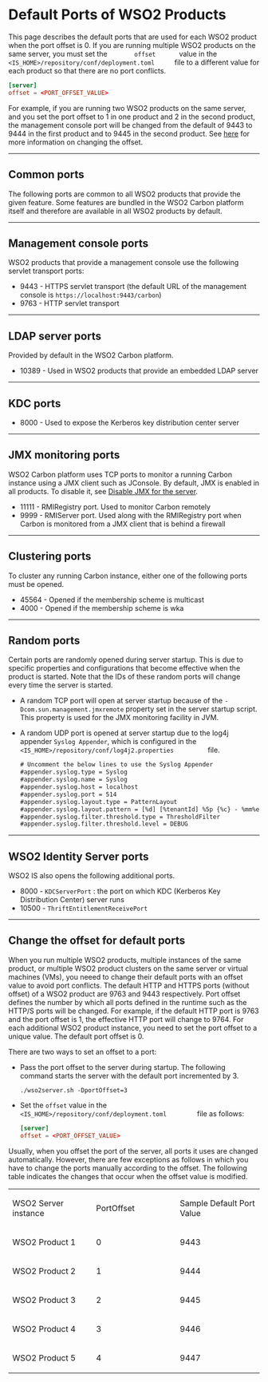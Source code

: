 # Default Ports of WSO2 Products

This page describes the default ports that are used for each WSO2
product when the port offset is 0. If you are running multiple WSO2
products on the same server, you must set the
`        offset       ` value in the 
`         <IS_HOME>/repository/conf/deployment.toml      ` file to a
different value for each product so that there are no port conflicts.

``` toml
[server]
offset = <PORT_OFFSET_VALUE>
```

For example, if you are running two WSO2 products on the same server,
and you set the port offset to 1 in one product and 2 in the second
product, the management console port will be changed from the default of
9443 to 9444 in the first product and to 9445 in the second product. See
[here](#change-the-offset-for-default-ports) for more information on
changing the offset.

---

## Common ports

The following ports are common to all WSO2 products that provide the
given feature. Some features are bundled in the WSO2 Carbon platform
itself and therefore are available in all WSO2 products by default.

---

## Management console ports

WSO2 products that provide a management console use the following
servlet transport ports:

-   9443 - HTTPS servlet transport (the default URL of the management
    console is `https://localhost:9443/carbon`)
-   9763 - HTTP servlet transport

---

## LDAP server ports

Provided by default in the WSO2 Carbon platform.

-   10389 - Used in WSO2 products that provide an embedded LDAP server

---

## KDC ports

-   8000 - Used to expose the Kerberos key distribution center server

---

## JMX monitoring ports

WSO2 Carbon platform uses TCP ports to monitor a running Carbon instance
using a JMX client such as JConsole. By default, JMX is enabled in all
products. To disable it, see [Disable JMX for the server](../../deploy/monitor/jmx-based-monitoring/#disable-jmx-for-the-server).

-   11111 - RMIRegistry port. Used to monitor Carbon remotely
-   9999 - RMIServer port. Used along with the RMIRegistry port when
    Carbon is monitored from a JMX client that is behind a firewall

---

## Clustering ports

To cluster any running Carbon instance, either one of the following
ports must be opened.

-   45564 - Opened if the membership scheme is multicast
-   4000 - Opened if the membership scheme is wka

---

## Random ports

Certain ports are randomly opened during server startup. This is due to
specific properties and configurations that become effective when the
product is started. Note that the IDs of these random ports will change
every time the server is started.

-   A random TCP port will open at server startup because of the
    `-Dcom.sun.management.jmxremote` property set
    in the server startup script. This property is used for the
    JMX monitoring facility in JVM.
-   A random UDP port is opened at server startup due to the log4j
    appender `Syslog Appender`, which is
    configured in the
    `           <IS_HOME>/repository/conf/log4j2.properties          `
    file.

    ``` xml
    # Uncomment the below lines to use the Syslog Appender
    #appender.syslog.type = Syslog
    #appender.syslog.name = Syslog
    #appender.syslog.host = localhost
    #appender.syslog.port = 514
    #appender.syslog.layout.type = PatternLayout
    #appender.syslog.layout.pattern = [%d] [%tenantId] %5p {%c} - %mm%ex%n
    #appender.syslog.filter.threshold.type = ThresholdFilter
    #appender.syslog.filter.threshold.level = DEBUG
    ```
    
---

## WSO2 Identity Server ports

WSO2 IS also opens the following additional ports.

-   8000 - `KDCServerPort` : the port on which KDC (Kerberos Key Distribution
    Center) server runs
-   10500 - `ThriftEntitlementReceivePort`

---

## Change the offset for default ports

When you run multiple WSO2 products, multiple instances of the same
product, or multiple WSO2 product clusters on the same server or virtual
machines (VMs), you neeed to change their default ports with an offset value
to avoid port conflicts. The default HTTP and HTTPS ports (without
offset) of a WSO2 product are 9763 and 9443 respectively. Port offset
defines the number by which all ports defined in the runtime such as the
HTTP/S ports will be changed. For example, if the default HTTP port is
9763 and the port offset is 1, the effective HTTP port will change to
9764. For each additional WSO2 product instance, you need to set the port offset
to a unique value. The default port offset is 0.

There are two ways to set an offset to a port:

-   Pass the port offset to the server during startup. The following
    command starts the server with the default port incremented by 3.
    
    ```
    ./wso2server.sh -DportOffset=3
    ```
    
-   Set the `offset` value in the
    `          <IS_HOME>/repository/conf/deployment.toml         ` file as
    follows: 

    ``` toml
    [server]
    offset = <PORT_OFFSET_VALUE>
    ```

Usually, when you offset the port of the server, all ports it uses are
changed automatically. However, there are few exceptions as follows in
which you have to change the ports manually according to the offset. The
following table indicates the changes that occur when the offset value
is modified.

<table>
<colgroup>
<col style="width: 33%" />
<col style="width: 33%" />
<col style="width: 33%" />
</colgroup>
<tbody>
<tr class="odd">
<td><p>WSO2 Server instance</p></td>
<td><p>PortOffset</p></td>
<td><p>Sample Default Port Value</p></td>
</tr>
<tr class="even">
<td><p>WSO2 Product 1</p></td>
<td><p>0</p></td>
<td><p>9443</p></td>
</tr>
<tr class="odd">
<td><p>WSO2 Product 2</p></td>
<td><p>1</p></td>
<td><p>9444</p></td>
</tr>
<tr class="even">
<td><p>WSO2 Product 3</p></td>
<td><p>2</p></td>
<td><p>9445</p></td>
</tr>
<tr class="odd">
<td><p>WSO2 Product 4</p></td>
<td><p>3</p></td>
<td><p>9446</p></td>
</tr>
<tr class="even">
<td><p>WSO2 Product 5</p></td>
<td><p>4</p></td>
<td><p>9447</p></td>
</tr>
</tbody>
</table>
